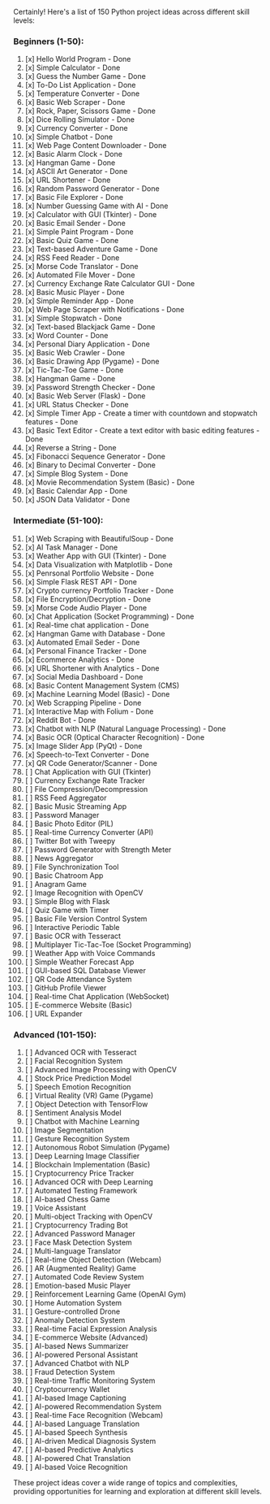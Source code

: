 Certainly! Here's a list of 150 Python project ideas across different skill levels:

### Beginners (1-50):

1.  [x] Hello World Program - Done
2.  [x] Simple Calculator - Done
3.  [x] Guess the Number Game - Done
4.  [x] To-Do List Application - Done
5.  [x] Temperature Converter - Done
6.  [x] Basic Web Scraper - Done
7.  [x] Rock, Paper, Scissors Game - Done
8.  [x] Dice Rolling Simulator - Done
9.  [x] Currency Converter - Done
10. [x] Simple Chatbot - Done
11. [x] Web Page Content Downloader - Done
12. [x] Basic Alarm Clock - Done
13. [x] Hangman Game - Done
14. [x] ASCII Art Generator - Done
15. [x] URL Shortener - Done
16. [x] Random Password Generator - Done
17. [x] Basic File Explorer - Done
18. [x] Number Guessing Game with AI - Done
19. [x] Calculator with GUI (Tkinter) - Done
20. [x] Basic Email Sender - Done
21. [x] Simple Paint Program - Done
22. [x] Basic Quiz Game - Done
23. [x] Text-based Adventure Game - Done
24. [x] RSS Feed Reader - Done
25. [x] Morse Code Translator - Done
26. [x] Automated File Mover - Done
27. [x] Currency Exchange Rate Calculator GUI - Done
28. [x] Basic Music Player - Done
29. [x] Simple Reminder App - Done
30. [x] Web Page Scraper with Notifications - Done
31. [x] Simple Stopwatch - Done
32. [x] Text-based Blackjack Game - Done
33. [x] Word Counter - Done
34. [x] Personal Diary Application - Done
35. [x] Basic Web Crawler - Done
36. [x] Basic Drawing App (Pygame) - Done
37. [x] Tic-Tac-Toe Game - Done
38. [x] Hangman Game - Done
39. [x] Password Strength Checker - Done
40. [x] Basic Web Server (Flask) - Done
41. [x] URL Status Checker - Done
42. [x] Simple Timer App - Create a timer with countdown and stopwatch features - Done
43. [x] Basic Text Editor - Create a text editor with basic editing features - Done
44. [x] Reverse a String - Done
45. [x] Fibonacci Sequence Generator - Done
46. [x] Binary to Decimal Converter - Done
47. [x] Simple Blog System - Done
48. [x] Movie Recommendation System (Basic) - Done
49. [x] Basic Calendar App - Done
50. [x] JSON Data Validator - Done
### Intermediate (51-100):

51. [x] Web Scraping with BeautifulSoup - Done
52. [x] AI Task Manager - Done
53. [x] Weather App with GUI (Tkinter) - Done
54. [x] Data Visualization with Matplotlib - Done
55. [x] Penrsonal Portfolio Website - Done
56. [x] Simple Flask REST API - Done
57. [x] Crypto currency Portfolio Tracker - Done
58. [x] File Encryption/Decryption - Done
59. [x] Morse Code Audio Player - Done
60. [x] Chat Application (Socket Programming) - Done
61. [x] Real-time chat application - Done
62. [x] Hangman Game with Database - Done
63. [x] Automated Email Seder - Done
64. [x] Personal Finance Tracker - Done
65. [x] Ecommerce Analytics - Done
66. [x] URL Shortener with Analytics - Done
67. [x] Social Media Dashboard - Done
68. [x] Basic Content Management System (CMS)
69.  [x] Machine Learning Model (Basic) - Done
70. [x] Web Scrapping Pipeline - Done
71. [x] Interactive Map with Folium - Done
72. [x] Reddit Bot - Done
73. [x] Chatbot with NLP (Natural Language Processing) - Done
74. [x] Basic OCR (Optical Character Recognition) - Done
75. [x] Image Slider App (PyQt) - Done
76. [x] Speech-to-Text Converter - Done
77. [x] QR Code Generator/Scanner - Done
78. [ ] Chat Application with GUI (Tkinter)
79. [ ] Currency Exchange Rate Tracker
80. [ ] File Compression/Decompression
81. [ ] RSS Feed Aggregator
82. [ ] Basic Music Streaming App
83. [ ] Password Manager
84. [ ] Basic Photo Editor (PIL)
85. [ ] Real-time Currency Converter (API)
86. [ ] Twitter Bot with Tweepy
87. [ ] Password Generator with Strength Meter
88. [ ] News Aggregator
89. [ ] File Synchronization Tool
90. [ ] Basic Chatroom App
91. [ ] Anagram Game
92. [ ] Image Recognition with OpenCV
93. [ ] Simple Blog with Flask
94. [ ] Quiz Game with Timer
95. [ ] Basic File Version Control System
96. [ ] Interactive Periodic Table
97. [ ] Basic OCR with Tesseract
98. [ ] Multiplayer Tic-Tac-Toe (Socket Programming)
99. [ ] Weather App with Voice Commands
100. [ ] Simple Weather Forecast App
101. [ ] GUI-based SQL Database Viewer
102. [ ] QR Code Attendance System
103. [ ] GitHub Profile Viewer
104. [ ] Real-time Chat Application (WebSocket)
104. [ ] E-commerce Website (Basic)
105. [ ] URL Expander

### Advanced (101-150):

1.   [ ] Advanced OCR with Tesseract
2.   [ ] Facial Recognition System
3.   [ ] Advanced Image Processing with OpenCV
4.   [ ] Stock Price Prediction Model
5.   [ ] Speech Emotion Recognition
6.   [ ] Virtual Reality (VR) Game (Pygame)
7.   [ ] Object Detection with TensorFlow
8.   [ ] Sentiment Analysis Model
9.   [ ] Chatbot with Machine Learning
10.  [ ] Image Segmentation
11.  [ ] Gesture Recognition System
12.  [ ] Autonomous Robot Simulation (Pygame)
13.  [ ] Deep Learning Image Classifier
14.  [ ] Blockchain Implementation (Basic)
15.  [ ] Cryptocurrency Price Tracker
16.  [ ] Advanced OCR with Deep Learning
118. [ ] Automated Testing Framework
119. [ ] AI-based Chess Game
120. [ ] Voice Assistant
121. [ ] Multi-object Tracking with OpenCV
122. [ ] Cryptocurrency Trading Bot
123. [ ] Advanced Password Manager
124. [ ] Face Mask Detection System
125. [ ] Multi-language Translator
126. [ ] Real-time Object Detection (Webcam)
127. [ ] AR (Augmented Reality) Game
128. [ ] Automated Code Review System
129. [ ] Emotion-based Music Player
130. [ ] Reinforcement Learning Game (OpenAI Gym)
131. [ ] Home Automation System
132. [ ] Gesture-controlled Drone
133. [ ] Anomaly Detection System
134. [ ] Real-time Facial Expression Analysis
135. [ ] E-commerce Website (Advanced)
136. [ ] AI-based News Summarizer
137. [ ] AI-powered Personal Assistant
138. [ ] Advanced Chatbot with NLP
139. [ ] Fraud Detection System
140. [ ] Real-time Traffic Monitoring System
141. [ ] Cryptocurrency Wallet
142. [ ] AI-based Image Captioning
143. [ ] AI-powered Recommendation System
144. [ ] Real-time Face Recognition (Webcam)
145. [ ] AI-based Language Translation
146. [ ] AI-based Speech Synthesis
147. [ ] AI-driven Medical Diagnosis System
148. [ ] AI-based Predictive Analytics
149. [ ] AI-powered Chat Translation
150. [ ] AI-based Voice Recognition

These project ideas cover a wide range of topics and complexities, providing opportunities for learning and exploration at different skill levels.